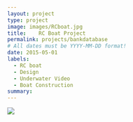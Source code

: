```yaml
---
layout: project
type: project
image: images/RCboat.jpg
title:    RC Boat Project
permalink: projects/bankdatabase
# All dates must be YYYY-MM-DD format!
date: 2015-05-01
labels:
  - RC boat
  - Design
  - Underwater Video
  - Boat Construction
summary: 
---
```

<img class="ui right floated circular image" src="../images/myPic.jpg" style="max-width: 200px;" style="max-height: 200px;"/><br/>

